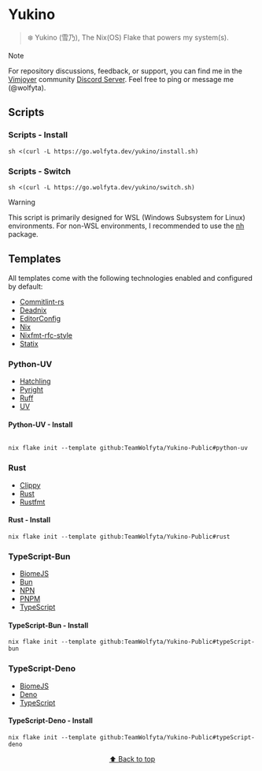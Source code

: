 # Yukino

> ❄️ Yukino (雪乃), The Nix(OS) Flake that powers my system(s).

> [!NOTE]
> For repository discussions, feedback, or support, you can find me in the [Vimjoyer](https://www.youtube.com/@vimjoyer) community [Discord Server](https://discord.gg/sguvvWsa6D). Feel free to ping or message me (@wolfyta).

## Scripts

### Scripts - Install

```shell
sh <(curl -L https://go.wolfyta.dev/yukino/install.sh)
```

### Scripts - Switch

```shell
sh <(curl -L https://go.wolfyta.dev/yukino/switch.sh)
```

> [!WARNING]
> This script is primarily designed for WSL (Windows Subsystem for Linux) environments. For non-WSL environments, I recommended to use the [nh](https://github.com/viperML/nh) package.

## Templates

All templates come with the following technologies enabled and configured by default:

- [Commitlint-rs](https://github.com/KeisukeYamashita/commitlint-rs)
- [Deadnix](https://github.com/astro/deadnix)
- [EditorConfig](https://github.com/editorconfig/editorconfig)
- [Nix](https://github.com/NixOS/nixpkgs)
- [Nixfmt-rfc-style](https://github.com/NixOS/nixfmt)
- [Statix](https://github.com/oppiliappan/statix)

### Python-UV

- [Hatchling](https://github.com/pypa/hatch)
- [Pyright](https://github.com/microsoft/pyright)
- [Ruff](https://github.com/astral-sh/ruff)
- [UV](https://github.com/astral-sh/uv)

#### Python-UV - Install

```shell

nix flake init --template github:TeamWolfyta/Yukino-Public#python-uv
```

### Rust

- [Clippy](https://github.com/rust-lang/rust-clippy)
- [Rust](https://github.com/rust-lang/rust)
- [Rustfmt](https://github.com/rust-lang/rustfmt)

#### Rust - Install

```shell
nix flake init --template github:TeamWolfyta/Yukino-Public#rust
```

### TypeScript-Bun

- [BiomeJS](https://github.com/biomejs/biome)
- [Bun](https://github.com/oven-sh/bun)
- [NPN](https://github.com/npm)
- [PNPM](https://github.com/pnpm/pnpm)
- [TypeScript](https://github.com/microsoft/TypeScript)

#### TypeScript-Bun - Install

```shell
nix flake init --template github:TeamWolfyta/Yukino-Public#typeScript-bun
```

### TypeScript-Deno

- [BiomeJS](https://github.com/biomejs/biome)
- [Deno](https://github.com/denoland/deno)
- [TypeScript](https://github.com/microsoft/TypeScript)

#### TypeScript-Deno - Install

```shell
nix flake init --template github:TeamWolfyta/Yukino-Public#typeScript-deno
```

<div align="middle" >
  <p>
    <a href="#yukino">⬆️ Back to top</a>
  </p>
</div>
